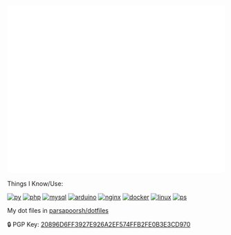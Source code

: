 <picture>
  <img src="/github-metrics.svg" alt="Metrics">
</picture

___
Things I Know/Use:

[![py](https://skillicons.dev/icons?i=py)](https://www.python.org/)
[![php](https://skillicons.dev/icons?i=php)](https://www.php.net/)
[![mysql](https://skillicons.dev/icons?i=mysql)](https://www.mysql.com/)
[![arduino](https://skillicons.dev/icons?i=arduino)](https://www.arduino.cc/)
[![nginx](https://skillicons.dev/icons?i=nginx)](https://www.nginx.com/)
[![docker](https://skillicons.dev/icons?i=docker)](https://www.docker.com/)
[![linux](https://skillicons.dev/icons?i=linux)](https://kernel.org/)
[![ps](https://skillicons.dev/icons?i=ps)](https://www.adobe.com/products/photoshop.html)


My dot files in [parsapoorsh/dotfiles](https://github.com/parsapoorsh/dotfiles)

🔒 PGP Key: [20896D6FF3927E926A2EF574FFB2FE0B3E3CD970](https://keys.openpgp.org/vks/v1/by-fingerprint/20896D6FF3927E926A2EF574FFB2FE0B3E3CD970)
